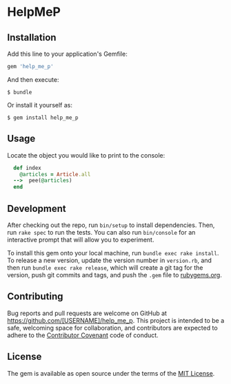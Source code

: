 # HelpMeP

## Installation

Add this line to your application's Gemfile:

```ruby
gem 'help_me_p'
```

And then execute:

    $ bundle

Or install it yourself as:

    $ gem install help_me_p

## Usage

Locate the object you would like to print to the console:

```ruby
  def index
    @articles = Article.all
  -->  pee(@articles)
  end
  ```

## Development

After checking out the repo, run `bin/setup` to install dependencies. Then, run `rake spec` to run the tests. You can also run `bin/console` for an interactive prompt that will allow you to experiment.

To install this gem onto your local machine, run `bundle exec rake install`. To release a new version, update the version number in `version.rb`, and then run `bundle exec rake release`, which will create a git tag for the version, push git commits and tags, and push the `.gem` file to [rubygems.org](https://rubygems.org).

## Contributing

Bug reports and pull requests are welcome on GitHub at https://github.com/[USERNAME]/help_me_p. This project is intended to be a safe, welcoming space for collaboration, and contributors are expected to adhere to the [Contributor Covenant](http://contributor-covenant.org) code of conduct.


## License

The gem is available as open source under the terms of the [MIT License](http://opensource.org/licenses/MIT).
